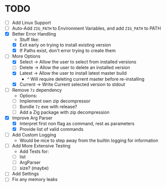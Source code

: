 # TODO

* [ ] Add Linux Support
* [ ] Auto-Add `ZIG_PATH` to Environment Variables, and add `ZIG_PATH` to PATH
* [x] Better Error Handling
  * Stuff like:
  * [x] Exit early on trying to install existing version
  * [x] If Paths exist, don't error trying to create them
* [ ] More Options
  * [x] Select -> Allow the user to select from installed versions
  * [ ] Delete -> Allow the user to delete an installed version
  * [x] Latest -> Allow the user to install latest master build
    * ^ Will require deleting current master before re-installing
  * [x] Current -> Write Current selected version to stdout
* [ ] Remove `7z` dependency
  * Options:
  * [ ] Implement own zip decompressor
  * [ ] Bundle `7z` exe with release?
  * [ ] Add a Zig package with zip decompression
* [x] Improve Arg Parser
  * [x] Interpret first non flag as command, rest as parameters
  * [x] Provide list of valid commands
* [ ] Add Custom Logging
  * Would be nice to step away from the builtin logging for information
* [ ] Add More Extensive Testing
  * Add Tests for:
  * [ ] list
  * [ ] ArgParser
  * [ ] size? (maybe)
* [ ] Add Settings
* [ ] Fix any memory leaks
